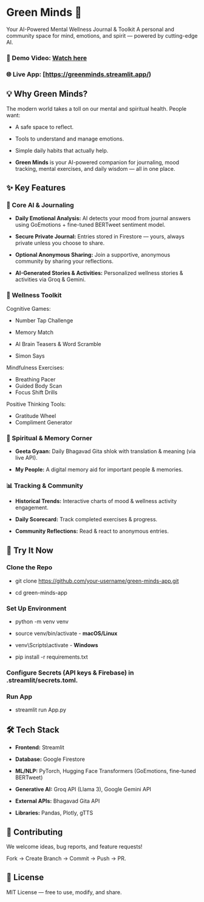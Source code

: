 # Green Minds 🌱
Your AI-Powered Mental Wellness Journal & Toolkit
A personal and community space for mind, emotions, and spirit — powered by cutting-edge AI.

### 🎥 Demo Video: [Watch here](https://vimeo.com/1107494438?share=copy#t=0)
### 🌐 Live App: [https://greenminds.streamlit.app/)

## 💡 Why Green Minds?
The modern world takes a toll on our mental and spiritual health. People want:

- A safe space to reflect.

- Tools to understand and manage emotions.

- Simple daily habits that actually help.

- **Green Minds** is your AI-powered companion for journaling, mood tracking, mental exercises, and daily wisdom — all in one place.

## ✨ Key Features
### 🧠 Core AI & Journaling
- **Daily Emotional Analysis:** AI detects your mood from journal answers using GoEmotions + fine-tuned BERTweet sentiment model.

- **Secure Private Journal:** Entries stored in Firestore — yours, always private unless you choose to share.

- **Optional Anonymous Sharing:** Join a supportive, anonymous community by sharing your reflections.

- **AI-Generated Stories & Activities:** Personalized wellness stories & activities via Groq & Gemini.

### 🧘 Wellness Toolkit
Cognitive Games:

- Number Tap Challenge

- Memory Match

- AI Brain Teasers & Word Scramble

- Simon Says

Mindfulness Exercises:
- Breathing Pacer 
- Guided Body Scan 
- Focus Shift Drills

Positive Thinking Tools:
- Gratitude Wheel
- Compliment Generator

### 📖 Spiritual & Memory Corner
- **Geeta Gyaan:** Daily Bhagavad Gita shlok with translation & meaning (via live API).

- **My People:** A digital memory aid for important people & memories.

### 📊 Tracking & Community
- **Historical Trends:** Interactive charts of mood & wellness activity engagement.

- **Daily Scorecard:** Track completed exercises & progress.

- **Community Reflections:** Read & react to anonymous entries.

## 🚀 Try It Now
### Clone the Repo

- git clone https://github.com/your-username/green-minds-app.git

- cd green-minds-app

### Set Up Environment

- python -m venv venv

- source venv/bin/activate  - **macOS/Linux**

- venv\Scripts\activate     - **Windows**

- pip install -r requirements.txt

### Configure Secrets (API keys & Firebase) in .streamlit/secrets.toml.

### Run App

- streamlit run App.py

## 🛠 Tech Stack

- **Frontend:** Streamlit

- **Database:** Google Firestore

- **ML/NLP:** PyTorch, Hugging Face Transformers (GoEmotions, fine-tuned BERTweet)

- **Generative AI:** Groq API (Llama 3), Google Gemini API

- **External APIs:** Bhagavad Gita API

- **Libraries:** Pandas, Plotly, gTTS

## 🤝 Contributing
We welcome ideas, bug reports, and feature requests!

Fork → Create Branch → Commit → Push → PR.

## 📜 License
MIT License — free to use, modify, and share.

